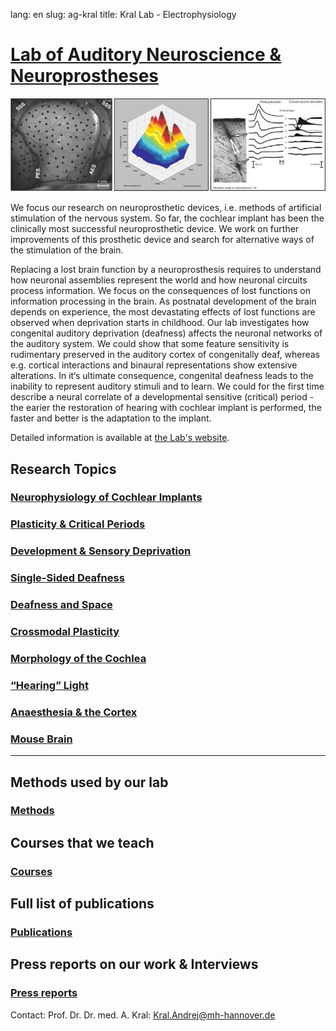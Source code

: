 lang: en
slug: ag-kral
title: Kral Lab - Electrophysiology

# [Lab of Auditory Neuroscience & Neuroprostheses](www.neuroprostheses.com)

![Figure 1](RTEmagicC_KralBilder_03.jpg)


We focus our research on neuroprosthetic devices, i.e. methods of artificial stimulation of the nervous system. So far, the cochlear implant has been the clinically most successful neuroprosthetic device. We work on further improvements of this prosthetic device and search for alternative ways of the stimulation of the brain.

Replacing a lost brain function by a neuroprosthesis requires to understand how neuronal assemblies represent the world and how neuronal circuits process information. We focus on the consequences of lost functions on information processing in the brain. As postnatal development of the brain depends on experience, the most devastating effects of lost functions are observed when deprivation starts in childhood. Our lab investigates how congenital auditory deprivation (deafness) affects the neuronal networks of the auditory system. We could show that some feature sensitivity is rudimentary preserved in the auditory cortex of congenitally deaf, whereas e.g. cortical interactions and binaural representations show extensive alterations. In it‘s ultimate consequence, congenital deafness leads to the inability to represent auditory stimuli and to learn. We could for the first time describe a neural correlate of a developmental sensitive (critical) period - the earier the restoration of hearing with cochlear implant is performed, the faster and better is the adaptation to the implant.


Detailed information is available at [the Lab's website](www.neuroprostheses.com).

## Research Topics
### [Neurophysiology of Cochlear Implants](http://neuroprostheses.com/AK/Cochlear_Implants.html)
### [Plasticity & Critical Periods](http://neuroprostheses.com/AK/Critical_periods.html) 
### [Development & Sensory Deprivation](http://neuroprostheses.com/AK/Deafness.html)
### [Single-Sided Deafness](http://neuroprostheses.com/AK/Single-sided_deafness.html)
### [Deafness and Space](http://neuroprostheses.com/AK/Binaural_CIs.html)
### [Crossmodal Plasticity](http://neuroprostheses.com/AK/Crossmodal.html)
### [Morphology of the Cochlea](http://neuroprostheses.com/AK/Cochlea.html)
### [“Hearing” Light](http://neuroprostheses.com/AK/Laser_prosthesis.html)
### [Anaesthesia & the Cortex](http://neuroprostheses.com/MouseLab/Burst-Suppression.html)
### [Mouse Brain](http://neuroprostheses.com/MouseLab/Mouse_V1.html)


---------------------
## Methods used by our lab
### [Methods](http://neuroprostheses.com/AK/Methods.html)

## Courses that we teach
### [Courses](http://neuroprostheses.com/AK/Students_corner.html)

## Full list of publications
### [Publications](http://neuroprostheses.com/AK/Papers.html)

## Press reports on our work & Interviews
### [Press reports](http://neuroprostheses.com/AK/Press_%26_TV.html)


Contact: Prof. Dr. Dr. med. A. Kral: Kral.Andrej@mh-hannover.de
